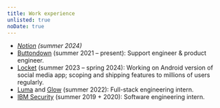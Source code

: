 ```yaml
---
title: Work experience
unlisted: true
noDate: true
---
```


- _[Notion](https://notion.so/product) (summer 2024)_
- [Buttondown](https://buttondown.email) (summer 2021 – present): Support engineer & product engineer.
- [Locket](https://locketcamera.com) (summer 2023 – spring 2024): Working on Android version of social media app; scoping and shipping features to millions of users regularly.
- [Luma](https://lu.ma) and [Glow](https://glow.app) (summer 2022): Full-stack engineering intern.
- [IBM Security](https://www.ibm.com/products/guardium-insights) (summer 2019 + 2020): Software engineering intern.
